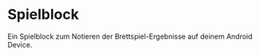 Spielblock
==========

Ein Spielblock zum Notieren der Brettspiel-Ergebnisse auf deinem Android Device.
